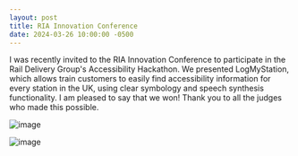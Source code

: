```yaml
---
layout: post
title: RIA Innovation Conference
date: 2024-03-26 10:00:00 -0500
---
```


I was recently invited to the RIA Innovation Conference to participate in the Rail Delivery Group's Accessibility Hackathon. We presented LogMyStation, which allows train customers to easily find accessibility information for every station in the UK, using clear symbology and speech synthesis functionality. I am pleased to say that we won! Thank you to all the judges who made this possible.

![image](https://github.com/user-attachments/assets/05f563c1-5bc7-4afd-917c-f6dd894543d6)

![image](https://github.com/user-attachments/assets/3cd2a0a3-9bd3-4af1-a56c-3fdeb38e7ba0)
